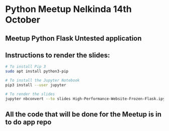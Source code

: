 Python Meetup Nelkinda 14th October
===================================

Meetup Python Flask Untested application
----------------------------------------

Instructions to render the slides:
----------------------------------

```sh
# To install Pip 3
sudo apt install python3-pip

# To install the Jupyter Notebook
pip3 install --user jupyter

# To render the slides
jupyter nbconvert --to slides High-Performance-Website-Frozen-Flask.ipynb --SlidesExporter.reveal_theme=sky --reveal-prefix=reveal.js

```

All the code that will be done for the Meetup is in to do app repo 
------------------------------------------------------------------

